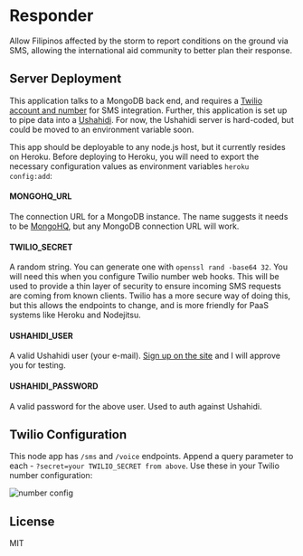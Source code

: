 # Responder

Allow Filipinos affected by the storm to report conditions on the ground via SMS, allowing the international aid community to better plan their response.

## Server Deployment

This application talks to a MongoDB back end, and requires a [Twilio account and number](http://www.twilio.com) for SMS integration.  Further, this application is set up to pipe data into a [Ushahidi](http://ushahidi.com/).  For now, the Ushahidi server is hard-coded, but could be moved to an environment variable soon.

This app should be deployable to any node.js host, but it currently resides on Heroku.  Before deploying to Heroku, you will need to export the necessary configuration values as environment variables `heroku config:add`:

#### MONGOHQ_URL
The connection URL for a MongoDB instance.  The name suggests it needs to be [MongoHQ](http://www.mongohq.com), but any MongoDB connection URL will work.

#### TWILIO_SECRET
A random string.  You can generate one with `openssl rand -base64 32`.  You will need this when you configure Twilio number web hooks.  This will be used to provide a thin layer of security to ensure incoming SMS requests are coming from known clients.  Twilio has a more secure way of doing this, but this allows the endpoints to change, and is more friendly for PaaS systems like Heroku and Nodejitsu.

#### USHAHIDI_USER
A valid Ushahidi user (your e-mail).  [Sign up on the site](https://www.haiyantextforhelp.com/) and I will approve you for testing.

#### USHAHIDI_PASSWORD
A valid password for the above user.  Used to auth against Ushahidi.

## Twilio Configuration
This node app has `/sms` and `/voice` endpoints.  Append a query parameter to each - `?secret=your TWILIO_SECRET from above`.  Use these in your Twilio number configuration:

![number config](http://demo.kevinwhinnery.com/upload/Phone_Number_Haiyan_Report_Test_%7C_Dashboard_%7C_Twilio-20131119-140406.png)

## License

MIT